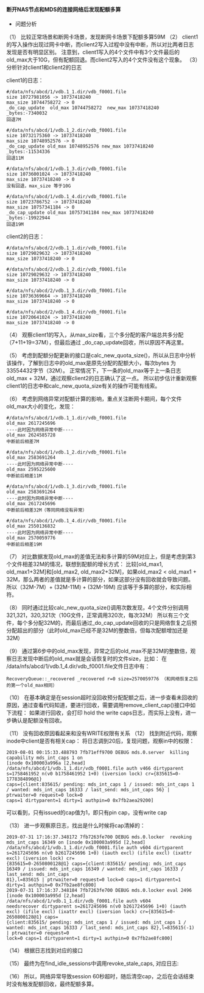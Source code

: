 #### 断开NAS节点和MDS的连接网络后发现配额多算

* 问题分析

（1）	比较正常场景和断网卡场景，发现断网卡场景下配额多算59M
（2）	client1的写入操作出现过网卡中断，而client2写入过程中没有中断，所以对比两者日志发现是否有明显区别。
注意到，client1写入的4个文件中有3个文件最后的old_max大于10G，但有配额回退。而client2写入的4个文件没有这个现象。
（3）分析针对client1和client2的日志

client1的日志：

```
#/data/nfs/abcd/1/vdb.1_1.dir/vdb_f0001.file
size 10727981056 -> 10737418240
max_size 10744758272 -> 0 
_do_cap_update  old_max 10744758272  new_max 10737418240 _bytes:-7340032
回退7M

#/data/nfs/abcd/1/vdb.1_2.dir/vdb_f0001.file
size 10732175360 -> 10737418240 
max_size 10748952576 -> 0 
_do_cap_update old_max 10748952576 new_max 10737418240  _bytes:-11534336
回退11M

#/data/nfs/abcd/1/vdb.1_3.dir/vdb_f0001.file
size 10736001024 -> 10737418240
max_size 10737418240 -> 0 
没有回退，max_size 等于10G

#/data/nfs/abcd/1/vdb.1_4.dir/vdb_f0001.file
size 10723786752 -> 10737418240
max_size 10757341184 -> 0 
_do_cap_update old_max 10757341184 new_max 10737418240  _bytes:-19922944
回退19M
```

client2的日志：

```
#/data/nfs/abcd/2/vdb.1_1.dir/vdb_f0001.file
size 10729029632 -> 10737418240
max_size 10737418240 -> 0 

#/data/nfs/abcd/2/vdb.1_2.dir/vdb_f0001.file
size 10729029632 -> 10737418240
max_size 10737418240 -> 0 

#/data/nfs/abcd/2/vdb.1_3.dir/vdb_f0001.file
size 10736369664 -> 10737418240
max_size 10737418240 -> 0 

#/data/nfs/abcd/2/vdb.1_4.dir/vdb_f0001.file
size 10720641024 -> 10737418240
max_size 10737418240 -> 0 
```

（4）	观察client1的写入，从max_size看，三个多分配的客户端总共多分配（7+11+19=37M），但最后通过 _do_cap_update回收，所以原因不再这里。

（5）	考虑到配额分配更新的接口是calc_new_quota_size()，所以从日志中分析该操作，了解到日志中的old_max是原先分配的配额大小，每次bytes 为33554432字节（32M）。
正常情况下，下一条的old_max等于上一条日志old_max + 32M，通过观察client2的日志确认了这一点。
所以初步估计重新观察client1的日志中和calc_new_quota_size有关的操作可能有线索。

（6）	考虑到网络异常对配额计算的影响，重点关注断网卡期间，每个文件old_max大小的变化，发现：

```
#/data/nfs/abcd/1/vdb.1_1.dir/vdb_f0001.file
old_max 2617245696
----此时因为网络异常中断----
old_max 2624585728
中断前后相差7M

#/data/nfs/abcd/1/vdb.1_2.dir/vdb_f0001.file
old_max 2583691264
----此时因为网络异常中断----
old_max 2595225600
中断前后相差11M

#/data/nfs/abcd/1/vdb.1_3.dir/vdb_f0001.file
old_max 2583691264
----此时因为网络异常中断----
old_max 2617245696
中断前后相差32M（等同网络没有异常）

#/data/nfs/abcd/1/vdb.1_4.dir/vdb_f0001.file
old_max 2550136832
----此时因为网络异常中断----
old_max 2570059776
中断前后相差19M
```

（7）	对比数据发现old_max的差值无法和多计算的59M对应上，但是考虑到第3个文件相差32M的情况，联想到配额的增长方式：
比较[old_max1, old_max1+32M]和[old_max2, old_max2+32M]，如果old_max2  < old_max1 + 32M，那么两者的差值就是多计算的部分，如果这部分没有回收就会导致问题。
所以（32M-7M）+ (32M-11M) + (32M-19M) 应该等于多算的部分，和实际相符。

（8）	同时通过比较calc_new_quota_size()调用次数发现，4个文件分别调用321,321，320,321次（10G文件，正常调用320次，每次32M）
所以有三个文件，每个多分配32M的，而最后通过_do_cap_update回收的只是网络恢复之后预分配超出的部分（此时old_max已经不是32M的整数倍，但每次配额增加还是32M）

（9）	通过第6步中的old_max发现，异常之后的old_max不是32M的整数倍，观察日志发现中断后的old_max就是会话恢复时的文件size，比如：
在 /data/nfs/abcd/1/vdb.1_4.dir/vdb_f0001.file文件日志中有：

    RecoveryQueue::_recovered _recovered r=0 size=2570059776 （和网络恢复之后的第一个old_max相同）

（10）	在基本确定是在session超时没回收预分配配额之后，进一步查看未回收的原因，通过查看代码知道，要进行回收，需要调用remove_client_cap()接口中如下流程：
如果进行回收，会打印 hold the write caps日志，而实际上没有，进一步确认是配额没有回收。

（11）	没有回收原因看起来和没有WRITE权限有关系
（12）	找到附近代码，观察inode中client是否有相关cap：
将日志调到20后，复现问题，观察in中的权限：

```
2019-08-01 00:15:33.488793 7fb71eff9700 DEBUG mds.0.server  killing capability mds_int_caps 1 on 
[inode 0x100003a996a [2,head] /data/nfs/abcd/1/vdb.1_1.dir/vdb_f0001.file auth v466 dirtyparent s=1758461952 n(v0 b1758461952 1+0) (iversion lock) cr={835615=0- 
1778384896@1} 
caps={client:835615/ pending: mds_int_caps 1 / issued: mds_int_caps 1 / wanted: mds_int_caps 16333 / last_send: mds_int_caps 56} | ptrwaiter=0 request=0 lock=0 
caps=1 dirtyparent=1 dirty=1 authpin=0 0x7fb2aea29200]
```

可以看到，只有issued的cap值为1，即只有pin cap，没有write cap

（13）	进一步观察原日志，找出是什么时候将cap清掉的：

```
2019-07-31 17:16:37.348172 7fb7263fe700 DEBUG mds.0.locker  revoking mds_int_caps 16349 on [inode 0x100003a995d [2,head]         
/data/nfs/abcd/1/vdb.1_1.dir/vdb_f0001.file auth v604 dirtyparent s=2617245696 n(v0 b2617245696 1+0) (iauth excl) (ifile excl) (ixattr excl) (iversion lock) cr=    
{835615=0-2650800128@1} caps={client:835615/ pending: mds_int_caps 16349 / issued: mds_int_caps 16349 / wanted: mds_int_caps 16333 / last_send: mds_int_caps 
81},l=835615 | ptrwaiter=0 request=0 lock=0 caps=1 dirtyparent=1 dirty=1 authpin=0 0x7fb2ae8fc800]
2019-07-31 17:16:37.348184 7fb7263fe700 DEBUG mds.0.locker eval 2496 [inode 0x100003a995d [2,head] /data/nfs/abcd/1/vdb.1_1.dir/vdb_f0001.file auth v604 
needsrecover dirtyparent s=2617245696 n(v0 b2617245696 1+0) (iauth excl) (ifile excl) (ixattr excl) (iversion lock) cr={835615=0-2650800128@1} caps= 
{client:835615/ pending: mds_int_caps 1 / issued: mds_int_caps 1 / wanted: mds_int_caps 16333 / last_send: mds_int_caps 82},l=835615(-1) | ptrwaiter=0 request=0 
lock=0 caps=1 dirtyparent=1 dirty=1 authpin=0 0x7fb2ae8fc800]
```

（14）	根据日志找到对应的接口

（15）	最终为在find_idle_sessions中调用revoke_stale_caps, 对应日志:

（16）	所以，网络异常导致session 60秒超时，随后清空cap，之后在会话结束时没有触发配额回收，最终配额多算。
